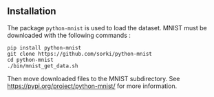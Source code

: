 ## Installation

The package `python-mnist` is used to load the dataset. MNIST must be downloaded with the following commands : 
```
pip install python-mnist
git clone https://github.com/sorki/python-mnist
cd python-mnist
./bin/mnist_get_data.sh
```
Then move downloaded files to the MNIST subdirectory. See https://pypi.org/project/python-mnist/ for more information. 
